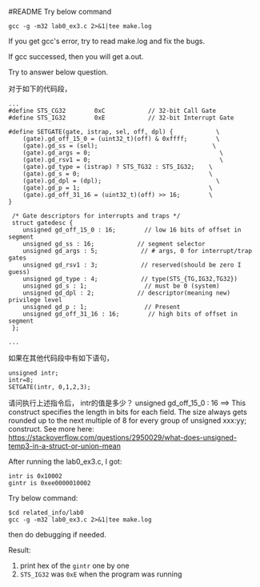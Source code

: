 #README
Try below command
```
gcc -g -m32 lab0_ex3.c 2>&1|tee make.log
```
If you get gcc's error, try to read make.log and fix the bugs.

If gcc successed, then you will get a.out. 

Try to answer below question. 

对于如下的代码段，
```
...
#define STS_CG32        0xC            // 32-bit Call Gate
#define STS_IG32        0xE            // 32-bit Interrupt Gate

#define SETGATE(gate, istrap, sel, off, dpl) {            \
    (gate).gd_off_15_0 = (uint32_t)(off) & 0xffff;        \
    (gate).gd_ss = (sel);                                \
    (gate).gd_args = 0;                                    \
    (gate).gd_rsv1 = 0;                                    \
    (gate).gd_type = (istrap) ? STS_TG32 : STS_IG32;    \
    (gate).gd_s = 0;                                    \
    (gate).gd_dpl = (dpl);                                \
    (gate).gd_p = 1;                                    \
    (gate).gd_off_31_16 = (uint32_t)(off) >> 16;        \
}

 /* Gate descriptors for interrupts and traps */
 struct gatedesc {
    unsigned gd_off_15_0 : 16;        // low 16 bits of offset in segment
    unsigned gd_ss : 16;            // segment selector
    unsigned gd_args : 5;            // # args, 0 for interrupt/trap gates
    unsigned gd_rsv1 : 3;            // reserved(should be zero I guess)
    unsigned gd_type : 4;            // type(STS_{TG,IG32,TG32})
    unsigned gd_s : 1;                // must be 0 (system)
    unsigned gd_dpl : 2;            // descriptor(meaning new) privilege level
    unsigned gd_p : 1;                // Present
    unsigned gd_off_31_16 : 16;        // high bits of offset in segment
 };
 
... 

```
如果在其他代码段中有如下语句，
```
unsigned intr;
intr=8;
SETGATE(intr, 0,1,2,3);
```
请问执行上述指令后， intr的值是多少？
unsigned gd_off_15_0 : 16  ==> This construct specifies the length
in bits for each field.
The size always gets rounded up to the next multiple of 8 for every
group of unsigned xxx:yy; construct.
See more here: https://stackoverflow.com/questions/2950029/what-does-unsigned-temp3-in-a-struct-or-union-mean

After running the lab0_ex3.c, I got:
```
intr is 0x10002                                                                                                                         
gintr is 0xee0000010002 
```

Try below command:
```
$cd related_info/lab0
gcc -g -m32 lab0_ex3.c 2>&1|tee make.log
```
then do debugging if needed.

Result: 
1. print hex of the `gintr` one by one
2. `STS_IG32` was `0xE` when the program was running



